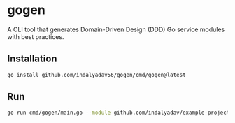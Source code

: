 # gogen

A CLI tool that generates Domain-Driven Design (DDD) Go service modules with best practices.

## Installation

```bash
go install github.com/indalyadav56/gogen/cmd/gogen@latest
```

## Run

```bash
go run cmd/gogen/main.go --module github.com/indalyadav/example-project --entity user
```
